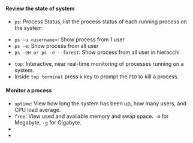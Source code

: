#### Review the state of system

+ `ps`: Process Status, list the process status of each running process on the system
- `ps -u <username>`: Show process from 1 user
- `ps -e`: Show process from all user
- `ps -eH or ps -e --forest`: Show process from all user in hieracchi

+ `top`: Interactive, near real-time monitoring of processes running on a system.
+ Inside `top terminal` press `k` key to prompt the `PID` to kill a process.

#### Monitor a process
+ `uptime`: View how long the system has been up, how many users, and CPU load average.
+ `free`: View used and available memory and swap space. `-m` for Megabyte, `-g` for Gigabyte.
+ 
+ 